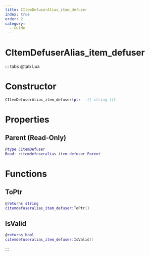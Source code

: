 ```yaml
---
title: CItemDefuserAlias_item_defuser
index: true
order: 2
category:
  - Guide
---
```


# CItemDefuserAlias_item_defuser

::: tabs
@tab Lua
# Constructor
```lua
CItemDefuserAlias_item_defuser(ptr --[[ string ]])
```
# Properties
## Parent (Read-Only)
```lua
@type CItemDefuser
Read: citemdefuseralias_item_defuser.Parent
```
# Functions
## ToPtr
```lua
@returns string
citemdefuseralias_item_defuser:ToPtr()
```
## IsValid
```lua
@returns bool
citemdefuseralias_item_defuser:IsValid()
```

:::
